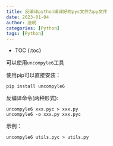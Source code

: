 ```yaml
---
title: 反编译python编译好的pyc文件为py文件
date: 2023-01-04
author: 唐明
categories: [Python]
tags: [Python]
---
```

* TOC
{:toc}

可以使用`uncompyle6`工具

使用pip可以直接安装：

```
pip install uncompyle6
```

反编译命令(两种形式):
```
uncompyle6 xxx.pyc > xxx.py
uncompyle6 -o xxx.py xxx.pyc
```

示例：

```
uncompyle6 utils.pyc > utils.py
```